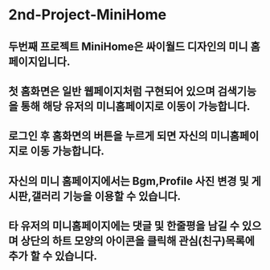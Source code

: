 # 2nd-Project-MiniHome
## 두번째 프로젝트 MiniHome은 싸이월드 디자인의 미니 홈페이지입니다.
## 첫 홈화면은 일반 웹페이지처럼 구현되어 있으며 검색기능을 통해 해당 유저의 미니홈페이지로 이동이 가능합니다.
## 로그인 후 홈화면의 버튼을 누르게 되면 자신의 미니홈페이지로 이동 가능합니다.
## 자신의 미니 홈페이지에서는 Bgm,Profile 사진 변경 및 게시판,갤러리 기능을 이용할 수 있습니다.
## 타 유저의 미니홈페이지에는 댓글 및 한줄평을 남길 수 있으며 상단의 하트 모양의 아이콘을 클릭해 관심(친구)목록에 추가 할 수 있습니다.

